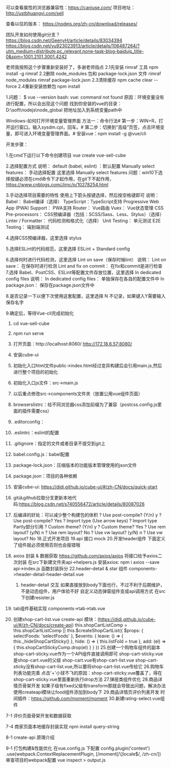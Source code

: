 
可以查看属性的浏览器兼容性：https://caniuse.com/
项目地址：http://ustbhuangyi.com/sell

查看以往的版本：
https://nodejs.org/zh-cn/download/releases/

团队开发如何使用git分支？
https://blog.csdn.net/GeenyH/article/details/83034394
https://blog.csdn.net/yu923023913/article/details/106487264/?utm_medium=distribute.pc_relevant.none-task-blog-baidujs_title-0&spm=1001.2101.3001.4242

老师我按照这个步骤重新安装好了，多谢老师指点
2.1先安装 rimraf 工具
npm install -g rimraf
2.2删除 node_modules 包和 package-lock.json 文件
rimraf node_modules
rimraf package-lock.json
2.3清除缓存
npm cache clear --force
2.4重新安装依赖包
npm install


1.问题：
$ vue --version
bash: vue: command not found
原因：环境变量没有进行配置，所以会出现这个问题
找到你安装的vue的目录：D:\soft\nodejs\node_global
把地址加入到系统变量path中

Windows-如何打开环境变量管理界面
方法一：命令行法#
第一步：WIN+R，打开运行窗口。输入sysdm.cpl，回车。#
第二步：切换到“高级”页签，点击环境变量，即可进入环境变量管理界面。#
安装vue：npm install -g @vue/cli

开发步骤：

1.在cmd下运行以下命令创建项目
    vue create vue-sell-cube

2.选择配置方式
    说明：
    default (babel, eslint) ：默认配置
    Manually select features： 手动选择配置
    这里选择 Manually select features
    问题：win10下选择按键必须在cmd命令下才起作用，在git下不起作用，https://www.cnblogs.com/Jimc/p/10278254.html

3.手动选择项目需要的特性
    使用上下箭头按键选择，然后按空格键即可
    说明：
    Babel： Babel编译（选择）
    TypeScript：TypeScript支持
    Progressive Web App (PWA) Support： PWA支持
    Router： Vue路由
    Vuex： Vue状态管理
    CSS Pre-processors： CSS预编译器（包括：SCSS/Sass、Less、Stylus）（选择）
    Linter / Formatter： 代码检测和格式化（选择）
    Unit Testing： 单元测试
    E2E Testing： 端到端测试

4.选择CSS预编译器，这里选择 stylus

5.选择ESLint的代码规范，这里选择 ESLint + Standard config

6.选择何时进行代码检测，这里选择 Lint on save（保存时候lint）
    说明：
    Lint on save： 在保存时进行检测
    Lint and fix on commit： 在fix和commit是进行检查
7.选择 Babel、PostCSS、ESLint等配置文件存放位置，这里选择 In dedicated config files
    说明：
    In dedicated config files： 单独保存在各自的配置文件中
    In package.json： 保存在package.json文件中

8.是否记录一下以便下次使用这套配置，这里选择 N 不记录，如果键入Y需要输入保存名字

9.确定后，等待Vue-cli完成初始化

1.  cd vue-sell-cube

2.  npm run serve 

3.  打开页面：http://localhost:8080/
              http://172.18.6.57:8080/    

4.  安装cube-ui
5.  初始化入口html文件public->index.html经过变异构建后会引用main.js,然后进行整个项目的初始化
6.  初始化入口js文件：src->main.js
7.  以后重点修改src->components文件夹（放置公用vue组件页面）
8.  browserslistrc：给不同浏览器css添加前缀为了兼容（postcss.config.js里面的插件需要css）
9.  .editorconfig：
10. .eslintrc：eslint的配置
11. .gitignore：指定的文件或者目录不提交到git上
12. babel.config.js：babel配置
13. package-lock.json：压缩版本的功能版本管理使用的json文件
14. package.json：项目的各种依赖
15. 安装cube-ui: https://didi.github.io/cube-ui/#/zh-CN/docs/quick-start
16. git从github拉取分支更新本地代码:https://blog.csdn.net/s740556472/article/details/80087026
17. 后编译的好处：可以减少整个构建包的体积
    ? Use post-compile? (Y/n) y
    ? Use post-compile? Yes
    ? Import type (Use arrow keys)
    ? Import type Partly部分引用
    ? Custom theme? (Y/n) y
    ? Custom theme? Yes
    ? Use rem layout? (y/N) n
    ? Use rem layout? No
    ? Use vw layout? (y/N) n
    ? Use vw layout? No
18.正式开发项目
19.api 接口 mock
20.开发header组件
    下面定义了组件就必须使用否则也会报错哦
21. axios 封装 & 数据获取
https://github.com/axios/axios
    将接口给予axios二次封装
    在src下新建文件夹api->helpers.js
    安装axios: npm i axios --save
    api->index.js
    函数封装拆分
22.header-detail & star 组件
    components->header-detail-header-detail.vue
	1.  header-detail 交互
		如果直接放到body下面也行，不过不利于后期维护，不是动态组件，用户体验不好
		自定义动态弹窗组件变成api调用方式
	在src下创建resister.js
23. tab组件基础实现
    components->tab->tab.vue
24. 创建shop-cart-list.vue
	create-api 模块：(https://didi.github.io/cube-ui/#/zh-CN/docs/create-api)
 this.shopCartListComp = this.shopCartListComp || this.$createShopCartList({
          $props: {
            selectFoods: 'selectFoods'
          },
          $events: {
            leave: () => {
              this._hideShopCartSticky()
            },
            hide: () => {
              this.listFold = true
            },
            add: (el) => {
              this.shopCartStickyComp.drop(el)
            }
          }
        })
25.创建一个购物车组件的副本shop-cart-sticky.vue作为一个API组件直接调用即可
shop-cart-sticky.vue是shop-cart.vue的父级
 shop-cart.vue有shop-cart-list.vue
 shop-cart-sticky没有shop-cart-list.vue,所以要将shop-cart-list.vue传给它
26.购物车列表功能完善
点击'+'小球不飞的原因：shop-cart-sticky.vue覆盖了，得在shop-cart-sticky.vue里面重新执行drop方法
27.弹层类组件优化
28.商品详情页骨架开发
	如果子级有fixed父级有transform那就会导致出问题，解决办法使用createapi模块让food组件添加到body下
29.商品详情页评价列表开发
	时间插件：https://github.com/moment/moment
30.新建rating-select.vue组件

7-1 评价页面骨架开发和数据获取

7-4 商家页面本地缓存封装实现
  npm install query-string

8-1 create-api 原理介绍

9-1  打包构建&性能优化
在vue.config.js 下配置
config.plugin('context')
        .use(webpack.ContextReplacementPlugin,
        [/moment[/\\]locale$/, /zh-cn/])
审查项目的webpack配置
vue inspect > output.js


	
	


	
	



    

